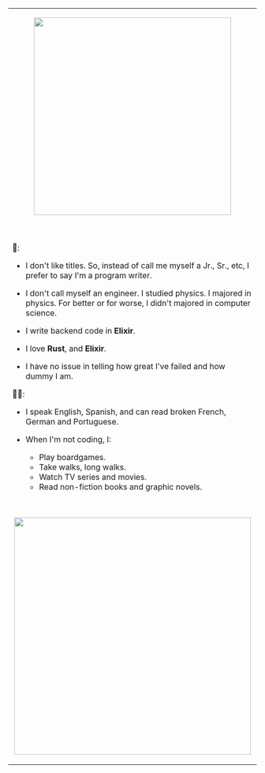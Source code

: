 <table style="border: 0;border-collapse:collapse;">
<tr style="border: 0;">
<td valign="top" width="50%" style="border: 0;">
  <p align="center">
    <img src="https://github-readme-streak-stats.herokuapp.com?user=thelastinuit&theme=dark&hide_border=true" width="400">
  </p>
<br />
<br />
🤖:

- I don't like titles. So, instead of call me myself a Jr., Sr., etc, I prefer to say I'm a program writer.

- I don't call myself an engineer. I studied physics. I majored in physics. For better or for worse, I didn't majored in computer science.

- I write backend code in **Elixir**. 

- I love **Rust**, and **Elixir**.

- I have no issue in telling how great I've failed and how dummy I am.

🧑🏻:

- I speak English, Spanish, and can read broken French, German and Portuguese.

- When I'm not coding, I:
  - Play boardgames.
  - Take walks, long walks.
  - Watch TV series and movies.
  - Read non-fiction books and graphic novels.

<br />
  <p align="center">
    <img src="me.gif" style="text-align:center;width: 480px;"/>
  </p>
</td>
</tr>
</table>
